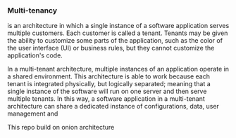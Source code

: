 
### Multi-tenancy
is an architecture in which a single instance of a software application serves multiple customers. Each customer is called a tenant. Tenants may be given the ability to customize some parts of the application, such as the color of the user interface (UI) or business rules, but they cannot customize the application's code.

In a multi-tenant architecture, multiple instances of an application operate in a shared environment. This architecture is able to work because each tenant is integrated physically, but logically separated; meaning that a single instance of the software will run on one server and then serve multiple tenants. In this way, a software application in a multi-tenant architecture can share a dedicated instance of configurations, data, user management and

This repo build on onion architecture
